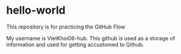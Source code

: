 # hello-world
This repository is for practicing the GitHub Flow

My username is VietKhoi06-hub. This github is used as a storage of information and used for getting accustomed to Github.
